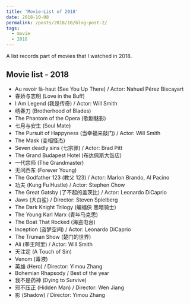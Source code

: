 ```yaml
---
title: 'Movie-List of 2018'
date: 2018-10-08
permalink: /posts/2018/10/blog-post-2/
tags:
  - movie
  - 2018
---
```


A list records part of movies that I watched in 2018.

## Movie list - 2018
- Au revoir là-haut (See You Up There) / Actor: Nahuel Pérez Biscayart
- 春娇与志明 (Love in the Buff)
- I Am Legend (我是传奇) / Actor: Will Smith
- 绣春刀 (Brotherhood of Blades)
- The Phantom of the Opera (歌剧魅影) 
- 七月与安生 (Soul Mate)
- The Pursuit of Happyness (当幸福来敲门) / Actor: Will Smith
- The Mask (变相怪杰)
- Seven deadly sins (七宗罪) / Actor: Brad Pitt
- The Grand Budapest Hotel (布达佩斯大饭店)
- 一代宗师 (The Grandmaster)
- 无问西东 (Forever Young)
- The Godfather 123 (教父 123) / Actor: Marlon Brando, Al Pacino
- 功夫 (Kung Fu Hustle) / Actor: Stephen Chow
- The Great Gatsby (了不起的盖茨比) / Actor: Leonardo DiCaprio
- Jaws (大白鲨) / Director: Steven Spielberg
- The Dark Knight Trilogy (蝙蝠侠 黑暗骑士)
- The Young Karl Marx (青年马克思)
- The Boat That Rocked (海盗电台)
- Inception (盗梦空间) / Actor: Leonardo DiCaprio
- The Truman Show (楚门的世界)
- Ali (拳王阿里) / Actor: Will Smith
- 天注定 (A Touch of Sin)
- Venom (毒液)
- 英雄 (Hero) / Director: Yimou Zhang
- Bohemian Rhapsody / Best of the year
- 我不是药神 (Dying to Survive)
- 邪不压正 (Hidden Man) / Director: Wen Jiang
- 影 (Shadow) / Director: Yimou Zhang

